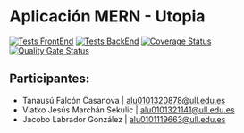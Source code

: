 # Aplicación MERN - Utopia
[![Tests FrontEnd](https://github.com/SyTW2223/E08/actions/workflows/frontTests.yml/badge.svg)](https://github.com/SyTW2223/E08/actions/workflows/frontTests.yml)
[![Tests BackEnd](https://github.com/SyTW2223/E08/actions/workflows/backTest.yml/badge.svg)](https://github.com/SyTW2223/E08/actions/workflows/backTest.yml)
[![Coverage Status](https://coveralls.io/repos/github/SyTW2223/E08/badge.svg?branch=main)](https://coveralls.io/github/SyTW2223/E08?branch=main)
[![Quality Gate Status](https://sonarcloud.io/api/project_badges/measure?project=SyTW2223_E08&metric=alert_status)](https://sonarcloud.io/summary/new_code?id=SyTW2223_E08)

## Participantes:
* Tanausú Falcón Casanova | alu0101320878@ull.edu.es
* Vlatko Jesús Marchán Sekulic | alu0101321141@ull.edu.es
* Jacobo Labrador González | alu0101119663@ull.edu.es